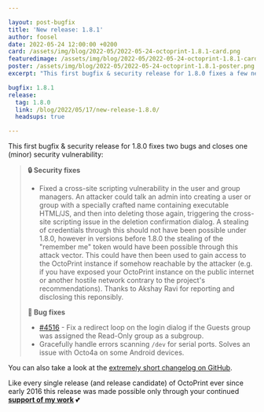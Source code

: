 ```yaml
---

layout: post-bugfix
title: 'New release: 1.8.1'
author: foosel
date: 2022-05-24 12:00:00 +0200
card: /assets/img/blog/2022-05/2022-05-24-octoprint-1.8.1-card.png
featuredimage: /assets/img/blog/2022-05/2022-05-24-octoprint-1.8.1-card.png
poster: /assets/img/blog/2022-05/2022-05-24-octoprint-1.8.1-poster.png
excerpt: "This first bugfix & security release for 1.8.0 fixes a few new issues reported, including one security vulnerability."

bugfix: 1.8.1
release:
  tag: 1.8.0
  link: /blog/2022/05/17/new-release-1.8.0/
  headsups: true

---
```


This first bugfix & security release for 1.8.0 fixes two bugs and closes one (minor) security
vulnerability:

> **🔒 Security fixes**
> 
>   * Fixed a cross-site scripting vulnerability in the user and group managers. An attacker could talk an admin into creating a user or group with a specially crafted name containing executable  HTML/JS, and then into deleting those again, triggering the cross-site scripting issue in the deletion confirmation dialog. A stealing of credentials through this should not have been possible under 1.8.0, however in versions before 1.8.0 the stealing of the "remember me" token would have been possible through this attack vector. This could have then been used to gain access to the OctoPrint instance if somehow reachable by the attacker (e.g. if you have exposed your OctoPrint instance on the public internet or another hostile network contrary to the project's recommendations). Thanks to Akshay Ravi for reporting and disclosing this reponsibly.
> 
> **🐛 Bug fixes**
> 
>   * [#4516](https://github.com/OctoPrint/OctoPrint/issues/4516) - Fix a redirect loop on the login dialog if the Guests group was assigned the Read-Only group as a subgroup.
>   * Gracefully handle errors scanning `/dev` for serial ports. Solves an issue with Octo4a on some Android devices.

You can also take a look at the [extremely short changelog on GitHub](https://github.com/OctoPrint/OctoPrint/releases/tag/1.8.1).

Like every single release (and release candidate) of OctoPrint ever since early 2016 this release was made possible only
through your continued **[support of my work](/support-octoprint/)** 💕
